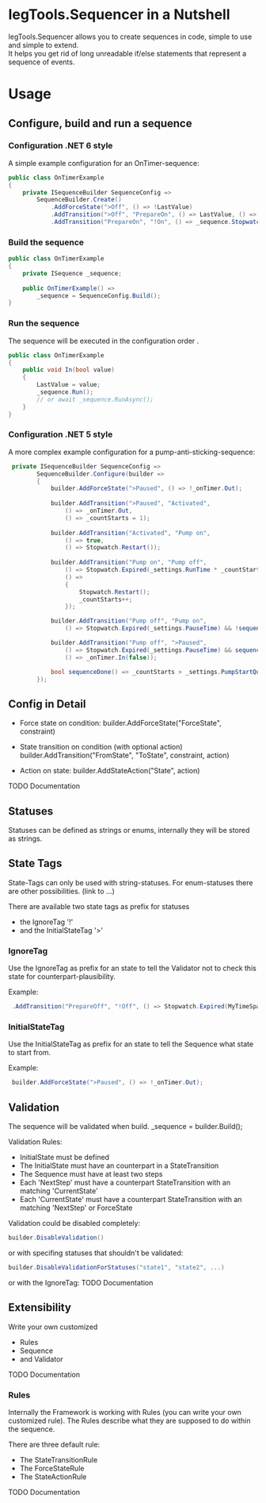 # IegTools.Sequencer in a Nutshell

IegTools.Sequencer allows you to create sequences in code, simple to use and simple to extend.  
It helps you get rid of long unreadable if/else statements that represent a sequence of events.


# Usage
## Configure, build and run a sequence
### Configuration .NET 6 style

A simple example configuration for an OnTimer-sequence:

```c#
public class OnTimerExample
{
    private ISequenceBuilder SequenceConfig =>
        SequenceBuilder.Create()
            .AddForceState(">Off", () => !LastValue)
            .AddTransition(">Off", "PrepareOn", () => LastValue, () => _sequence.Stopwatch.Restart())
            .AddTransition("PrepareOn", "!On", () => _sequence.Stopwatch.Expired(MyTimeSpan));
```

### Build the sequence

```c#
public class OnTimerExample
{
    private ISequence _sequence;
	
    public OnTimerExample() =>
        _sequence = SequenceConfig.Build();
}
```

### Run the sequence

The sequence will be executed in the configuration order .

```c#
public class OnTimerExample
{
    public void In(bool value)
    {
        LastValue = value;
        _sequence.Run();
        // or await _sequence.RunAsync();
    }
}
```

### Configuration .NET 5 style

A more complex example configuration for a pump-anti-sticking-sequence:

```c#
 private ISequenceBuilder SequenceConfig =>
        SequenceBuilder.Configure(builder =>
        {
            builder.AddForceState(">Paused", () => !_onTimer.Out);
            
            builder.AddTransition(">Paused", "Activated",
                () => _onTimer.Out,
                () => _countStarts = 1);
            
            builder.AddTransition("Activated", "Pump on",
                () => true,
                () => Stopwatch.Restart());
            
            builder.AddTransition("Pump on", "Pump off",
                () => Stopwatch.Expired(_settings.RunTime * _countStarts.Factorial()),
                () =>
                {
                    Stopwatch.Restart();
                    _countStarts++;
                });

            builder.AddTransition("Pump off", "Pump on",
                () => Stopwatch.Expired(_settings.PauseTime) && !sequenceDone());

            builder.AddTransition("Pump off", ">Paused",
                () => Stopwatch.Expired(_settings.PauseTime) && sequenceDone(),
                () => _onTimer.In(false));

            bool sequenceDone() => _countStarts > _settings.PumpStartQuantity;
        });
```

## Config in Detail

- Force state on condition:
  builder.AddForceState("ForceState", constraint)

- State transition on condition (with optional action)
  builder.AddTransition("FromState", "ToState", constraint, action)

- Action on state:
  builder.AddStateAction("State", action)

TODO Documentation



## Statuses

Statuses can be defined as strings or enums, internally they will be stored as strings.



## State Tags

State-Tags can only be used with string-statuses.
For enum-statuses there are other possibilities. (link to ...)

There are available two state tags as prefix for statuses
- the IgnoreTag '!'
- and the InitialStateTag '>'

### IgnoreTag
Use the IgnoreTag as prefix for an state to tell the Validator not to check this state for counterpart-plausibility.

Example:
```C#
 .AddTransition("PrepareOff", "!Off", () => Stopwatch.Expired(MyTimeSpan));
```


### InitialStateTag
Use the InitialStateTag as prefix for an state to tell the Sequence what state to start from.

Example:
```C#
 builder.AddForceState(">Paused", () => !_onTimer.Out);
```



## Validation

The sequence will be validated when build.
        _sequence = builder.Build();


Validation Rules:

- InitialState must be defined
- The InitialState must have an counterpart in a StateTransition
- The Sequence must have at least two steps
- Each 'NextStep' must have a counterpart StateTransition with an matching 'CurrentState'
- Each 'CurrentState' must have a counterpart StateTransition with an matching 'NextStep' or ForceState

Validation could be disabled completely:
 ```C#
 builder.DisableValidation()
 ```
or with specifing statuses that shouldn't be validated:
 ```C#
 builder.DisableValidationForStatuses("state1", "state2", ...)
 ```
or with the IgnoreTag:
TODO Documentation



## Extensibility
Write your own customized 
- Rules
- Sequence
- and Validator

TODO Documentation



### Rules

Internally the Framework is working with Rules (you can write your own customized rule).
The Rules describe what they are supposed to do within the sequence.

There are three default rule:
- The StateTransitionRule
- The ForceStateRule
- The StateActionRule

TODO Documentation

